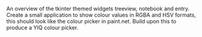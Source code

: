 An overview of the tkinter themed widgets treeview, notebook and entry.
Create a small application to show colour values in RGBA and HSV formats,
this should look like the colour picker in paint.net. Build upon this 
to produce a YIQ colour picker.
